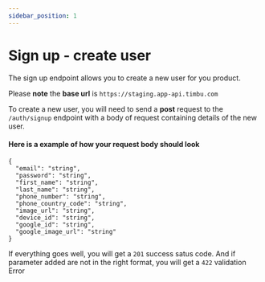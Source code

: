 ```yaml
---
sidebar_position: 1
---
```


# Sign up - create user

The sign up endpoint allows you to create a new user for you product.

Please **note** the **base url** is `https://staging.app-api.timbu.com`

To create a new user, you will need to send a **post** request to the `/auth/signup` endpoint with a body of request containing details of the new user.

#### Here is a example of how your request body should look

```
{
  "email": "string",
  "password": "string",
  "first_name": "string",
  "last_name": "string",
  "phone_number": "string",
  "phone_country_code": "string",
  "image_url": "string",
  "device_id": "string",
  "google_id": "string",
  "google_image_url": "string"
}

```

If everything goes well, you will get a `201` success satus code. And if parameter added are not in the right format, you will get a `422` validation Error
